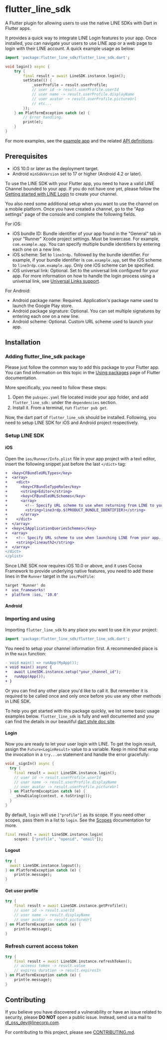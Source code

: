 # flutter_line_sdk

A Flutter plugin for allowing users to use the native LINE SDKs with Dart in Flutter apps.

It provides a quick way to integrate LINE Login features to your app. Once installed, you can navigate your users to use 
LINE app or a web page to login with their LINE account. A quick example usage as below:

```dart
import 'package:flutter_line_sdk/flutter_line_sdk.dart';

void login() async {
    try {
        final result = await LineSDK.instance.login();
        setState(() {
            _userProfile = result.userProfile;
            // user id -> result.userProfile.userId
            // user name -> result.userProfile.displayName
            // user avatar -> result.userProfile.pictureUrl
            // etc...
        });
    } on PlatformException catch (e) {
        // Error handling.
        print(e);
    }
}
```

For more examples, see the [example app](https://github.com/line/flutter_line_sdk/tree/master/example) and the related [API definitions](#).

## Prerequisites

- iOS 10.0 or later as the deployment target.
- Android `minSdkVersion` set to 17 or higher (Android 4.2 or later).

To use the LINE SDK with your Flutter app, you need to have a valid LINE Channel bounded to your app. 
If you do not have one yet, please follow the [Getting started with LINE Login](https://developers.line.biz/en/docs/line-login/getting-started/)
to create your channel.

You also need some additional setup when you want to use the channel on a mobile platform.
Once you have created a channel, go to the "App settings" page of the console and complete the following fields.

For iOS:

- iOS bundle ID: Bundle identifier of your app found in the "General" tab in your "Runner" Xcode project settings. Must be lowercase. For example, `com.example.app`. You can specify multiple bundle identifiers by entering each one on a new line.
- iOS scheme: Set to `line3rdp.` followed by the bundle identifier. For example, if your bundle identifier is `com.example.app`, set the iOS scheme to `line3rdp.com.example.app`. Only one iOS scheme can be specified.
- iOS universal link: Optional. Set to the universal link configured for your app. For more information on how to handle the login process using a universal link, see [Universal Links support](https://developers.line.biz/en/docs/ios-sdk/swift/setting-up-project/#universal-link-support).

For Android:

- Android package name: Required. Application's package name used to launch the Google Play store.
- Android package signature: Optional. You can set multiple signatures by entering each one on a new line.
- Android scheme: Optional. Custom URL scheme used to launch your app.

## Installation

### Adding flutter_line_sdk package

Please just follow the common way to add this package to your Flutter app. You can find information on this topic in the [Using packages](https://flutter.dev/docs/development/packages-and-plugins/using-packages) page of Flutter documentation.

More specifically, you need to follow these steps:

1. Open the `pubspec.yaml` file located inside your app folder, and add `flutter_line_sdk:` under the `dependencies` section.
2. Install it. From a terminal, run `flutter pub get`.

Now, the dart part of `flutter_line_sdk` should be installed. Following, you need to setup LINE SDK for iOS and Android project respectively.

### Setup LINE SDK

#### iOS

Open the `ios/Runner/Info.plist` file in your app project with a text editor, insert the following snippet just before the last `</dict>` tag:

```diff
+  <key>CFBundleURLTypes</key>
+  <array>
+    <dict>
+      <key>CFBundleTypeRole</key>
+      <string>Editor</string>
+      <key>CFBundleURLSchemes</key>
+      <array>
+        <!-- Specify URL scheme to use when returning from LINE to your app. -->
+        <string>line3rdp.$(PRODUCT_BUNDLE_IDENTIFIER)</string>
+      </array>
+    </dict>
+  </array>
+  <key>LSApplicationQueriesSchemes</key>
+  <array>
+    <!-- Specify URL scheme to use when launching LINE from your app. -->
+    <string>lineauth2</string>
+  </array>
</dict>
</plist>
```

Since LINE SDK now requires iOS 10.0 or above, and it uses Cocoa Framework to provide underlying native features, you need to add these lines in the `Runner` target in the `ios/Podfile`:

```diff
target 'Runner' do
+  use_frameworks!
+  platform :ios, '10.0'
```

#### Android

### Importing and using

Importing `flutter_line_sdk` to any place you want to use it in your project:

```dart
import 'package:flutter_line_sdk/flutter_line_sdk.dart';
```

You need to setup your channel information first. A recommended place is in the `main` function:

```diff
- void main() => runApp(MyApp());
+ void main() async {
+   await LineSDK.instance.setup("your_channel_id");
+   runApp(App());
+ }
```

Or you can find any other place you'd like to call it. But remember it is required to be called once and only once before you use any other methods in LINE SDK.

To help you get started with this package quickly, we list some basic usage examples below. `flutter_line_sdk` is fully and well documented and you can find the details in our beautiful [dart style doc site](#).

#### Login

Now you are ready to let your user login with LINE. To get the login result, assign the `Future<LoginResult>` value to a variable.
Keep in mind that wrap the invocation in a `try...on` statement and handle the error gracefully:

```dart
void _signIn() async {
  try {
    final result = await LineSDK.instance.login();
    // user id -> result.userProfile.userId
    // user name -> result.userProfile.displayName
    // user avatar -> result.userProfile.pictureUrl
  } on PlatformException catch (e) {
    _showDialog(context, e.toString());
  }
}
```

By default, `login` will use `["profile"]` as its scope. If you need other scopes, pass them in a list to `login`. See the [Scopes](https://developers.line.biz/en/docs/line-login/web/integrate-line-login/#scopes) documentation for more.

```dart
final result = await LineSDK.instance.login(
    scopes: ["profile", "openid", "email"]);
```

#### Logout

```dart
try {
  await LineSDK.instance.logout();
} on PlatformException catch (e) {
    print(e.message);
}
```

#### Get user profile

```dart
try {
    final result = await LineSDK.instance.getProfile();
    // user id -> result.userId
    // user name -> result.displayName
    // user avatar -> result.pictureUrl
} on PlatformException catch (e) {
    print(e.message);
}
```

### Refresh current access token

```dart
try {
    final result = await LineSDK.instance.refreshToken();
    // acceess token -> result.value
    // expires duration -> result.expiresIn
} on PlatformException catch (e) {
    print(e.message);
}
```

## Contributing

If you believe you have discovered a vulnerability or have an issue related to security, please **DO NOT** open a public issue. Instead, send us a mail to [dl_oss_dev@linecorp.com](mailto:dl_oss_dev@linecorp.com).

For contributing to this project, please see [CONTRIBUTING.md](https://github.com/line/line-sdk-ios-swift/blob/master/CONTRIBUTING.md).